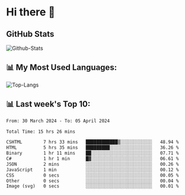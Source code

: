 # Hi there 👋

## GitHub Stats
![Github-Stats](https://github-readme-stats-sigma-five.vercel.app/api?username=ltorson&show_icons=true&theme=radical&count_private=true)

## 📊 My Most Used Languages:
![Top-Langs](https://github-readme-stats-sigma-five.vercel.app/api/top-langs/?username=LTorson&layout=compact&langs_count=10)

## 📊 Last week's Top 10:
<!--START_SECTION:waka-->

```txt
From: 30 March 2024 - To: 05 April 2024

Total Time: 15 hrs 26 mins

CSHTML        7 hrs 33 mins   ████████████▒░░░░░░░░░░░░   48.94 %
HTML          5 hrs 35 mins   █████████░░░░░░░░░░░░░░░░   36.26 %
Binary        1 hr 11 mins    ██░░░░░░░░░░░░░░░░░░░░░░░   07.71 %
C#            1 hr 1 min      █▓░░░░░░░░░░░░░░░░░░░░░░░   06.61 %
JSON          2 mins          ░░░░░░░░░░░░░░░░░░░░░░░░░   00.26 %
JavaScript    1 min           ░░░░░░░░░░░░░░░░░░░░░░░░░   00.12 %
CSS           0 secs          ░░░░░░░░░░░░░░░░░░░░░░░░░   00.05 %
Other         0 secs          ░░░░░░░░░░░░░░░░░░░░░░░░░   00.04 %
Image (svg)   0 secs          ░░░░░░░░░░░░░░░░░░░░░░░░░   00.01 %
```

<!--END_SECTION:waka-->
